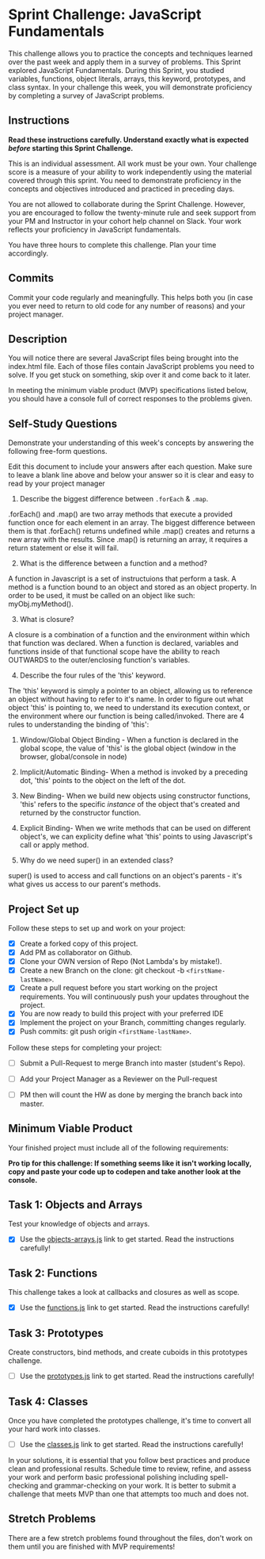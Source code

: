 # Sprint Challenge: JavaScript Fundamentals

This challenge allows you to practice the concepts and techniques learned over the past week and apply them in a survey of problems. This Sprint explored JavaScript Fundamentals. During this Sprint, you studied variables, functions, object literals, arrays, this keyword, prototypes, and class syntax. In your challenge this week, you will demonstrate proficiency by completing a survey of JavaScript problems.

## Instructions

**Read these instructions carefully. Understand exactly what is expected _before_ starting this Sprint Challenge.**

This is an individual assessment. All work must be your own. Your challenge score is a measure of your ability to work independently using the material covered through this sprint. You need to demonstrate proficiency in the concepts and objectives introduced and practiced in preceding days.

You are not allowed to collaborate during the Sprint Challenge. However, you are encouraged to follow the twenty-minute rule and seek support from your PM and Instructor in your cohort help channel on Slack. Your work reflects your proficiency in JavaScript fundamentals.

You have three hours to complete this challenge. Plan your time accordingly.

## Commits

Commit your code regularly and meaningfully. This helps both you (in case you ever need to return to old code for any number of reasons) and your project manager.

## Description

You will notice there are several JavaScript files being brought into the index.html file.  Each of those files contain JavaScript problems you need to solve.  If you get stuck on something, skip over it and come back to it later.

In meeting the minimum viable product (MVP) specifications listed below, you should have a console full of correct responses to the problems given.

## Self-Study Questions

Demonstrate your understanding of this week's concepts by answering the following free-form questions.

Edit this document to include your answers after each question. Make sure to leave a blank line above and below your answer so it is clear and easy to read by your project manager

1. Describe the biggest difference between `.forEach` & `.map`.

.forEach() and .map() are two array methods that execute a provided function once for each element in an array. The biggest difference between them is that .forEach() returns undefined while .map() creates and returns a new array with the results. Since .map() is returning an array, it requires a return statement or else it will fail. 

2. What is the difference between a function and a method?

A function in Javascript is a set of instructuions that perform a task. A method is a function bound to an object and stored as an object property. In order to be used, it must be called on an object like such: myObj.myMethod().

3. What is closure?

A closure is a combination of a function and the environment within which that function was declared. When a function is declared, variables and functions inside of that functional scope have the ability to reach OUTWARDS to the outer/enclosing function's variables.

4. Describe the four rules of the 'this' keyword.

The 'this' keyword is simply a pointer to an object, allowing us to reference an object without having to refer to it's name. In order to figure out what object 'this' is pointing to, we need to understand its execution context, or the environment where our function is being called/invoked. There are 4 rules to understanding the binding of 'this':

1) Window/Global Object Binding - When a function is declared in the global scope, the value of 'this' is the global object (window in the browser, global/console in node)

2) Implicit/Automatic Binding- When a method is invoked by a preceding dot, 'this' points to the object on the left of the dot.

3) New Binding- When we build new objects using constructor functions, 'this' refers to the specific *instance* of the object that's created and returned by the constructor function.

4) Explicit Binding- When we write methods that can be used on different object's, we can explicity define what 'this' points to using Javascript's call or apply method. 


5. Why do we need super() in an extended class?

super() is used to access and call functions on an object's parents - it's what gives us access to our parent's methods. 

## Project Set up

Follow these steps to set up and work on your project:

- [X] Create a forked copy of this project.
- [X] Add PM as collaborator on Github.
- [X] Clone your OWN version of Repo (Not Lambda's by mistake!).
- [X] Create a new Branch on the clone: git checkout -b `<firstName-lastName>`.
- [X] Create a pull request before you start working on the project requirements.  You will continuously push your updates throughout the project.
- [X] You are now ready to build this project with your preferred IDE
- [X] Implement the project on your Branch, committing changes regularly.
- [X] Push commits: git push origin `<firstName-lastName>`.

Follow these steps for completing your project:

- [ ] Submit a Pull-Request to merge <firstName-lastName> Branch into master (student's  Repo).
- [ ] Add your Project Manager as a Reviewer on the Pull-request
- [ ] PM then will count the HW as done by  merging the branch back into master.


## Minimum Viable Product

Your finished project must include all of the following requirements:

**Pro tip for this challenge: If something seems like it isn't working locally, copy and paste your code up to codepen and take another look at the console.**

## Task 1: Objects and Arrays
Test your knowledge of objects and arrays. 
* [X] Use the [objects-arrays.js](challenges/objects-arrays.js) link to get started.  Read the instructions carefully!

## Task 2: Functions
This challenge takes a look at callbacks and closures as well as scope. 
* [X] Use the [functions.js](challenges/functions.js) link to get started. Read the instructions carefully!

## Task 3: Prototypes
Create constructors, bind methods, and create cuboids in this prototypes challenge.
* [ ] Use the [prototypes.js](challenges/prototypes.js) link to get started. Read the instructions carefully!

## Task 4: Classes
Once you have completed the prototypes challenge, it's time to convert all your hard work into classes.
* [ ] Use the [classes.js](challenges/classes.js) link to get started. Read the instructions carefully!

In your solutions, it is essential that you follow best practices and produce clean and professional results. Schedule time to review, refine, and assess your work and perform basic professional polishing including spell-checking and grammar-checking on your work. It is better to submit a challenge that meets MVP than one that attempts too much and does not.

## Stretch Problems

There are a few stretch problems found throughout the files, don't work on them until you are finished with MVP requirements!
